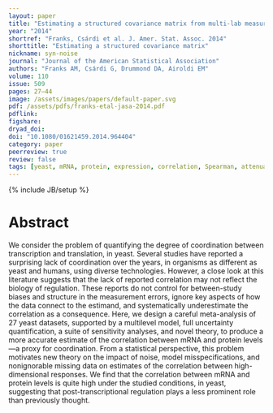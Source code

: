 ```yaml
---
layout: paper
title: "Estimating a structured covariance matrix from multi-lab measurements in high-throughput biology"
year: "2014"
shortref: "Franks, Csárdi et al. J. Amer. Stat. Assoc. 2014"
shorttitle: "Estimating a structured covariance matrix"
nickname: syn-noise
journal: "Journal of the American Statistical Association"
authors: "Franks AM, Csárdi G, Drummond DA, Airoldi EM"
volume: 110
issue: 509
pages: 27—44
image: /assets/images/papers/default-paper.svg
pdf: /assets/pdfs/franks-etal-jasa-2014.pdf
pdflink: 
figshare: 
dryad_doi: 
doi: "10.1080/01621459.2014.964404"
category: paper
peerreview: true
review: false
tags: [yeast, mRNA, protein, expression, correlation, Spearman, attenuation, RMA]
---
```

{% include JB/setup %}

# Abstract

We consider the problem of quantifying the degree of coordination between transcription and translation, in yeast. Several studies have reported a surprising lack of coordination over the years, in organisms as different as yeast and humans, using diverse technologies. However, a close look at this literature suggests that the lack of reported correlation may not reflect the biology of regulation. These reports do not control for between-study biases and structure in the measurement errors, ignore key aspects of how the data connect to the estimand, and systematically underestimate the correlation as a consequence. Here, we design a careful meta-analysis of 27 yeast datasets, supported by a multilevel model, full uncertainty quantification, a suite of sensitivity analyses, and novel theory, to produce a more accurate estimate of the correlation between mRNA and protein levels—a proxy for coordination. From a statistical perspective, this problem motivates new theory on the impact of noise, model misspecifications, and nonignorable missing data on estimates of the correlation between high-dimensional responses. We find that the correlation between mRNA and protein levels is quite high under the studied conditions, in yeast, suggesting that post-transcriptional regulation plays a less prominent role than previously thought.